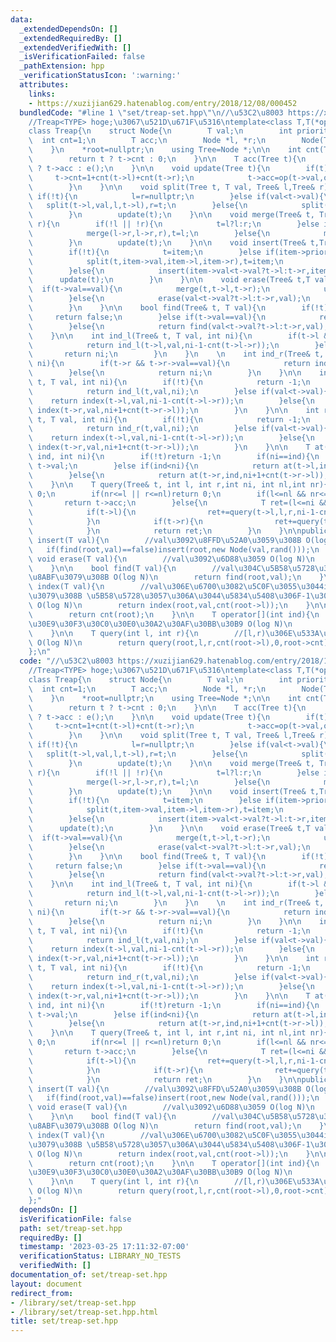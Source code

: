 ```yaml
---
data:
  _extendedDependsOn: []
  _extendedRequiredBy: []
  _extendedVerifiedWith: []
  _isVerificationFailed: false
  _pathExtension: hpp
  _verificationStatusIcon: ':warning:'
  attributes:
    links:
    - https://xuzijian629.hatenablog.com/entry/2018/12/08/000452
  bundledCode: "#line 1 \"set/treap-set.hpp\"\n//\u53C2\u8003 https://xuzijian629.hatenablog.com/entry/2018/12/08/000452\n\
    //Treap<TYPE> hoge;\u3067\u521D\u671F\u5316\ntemplate<class T,T(*op)(T,T),T(*e)()>\n\
    class Treap{\n    struct Node{\n        T val;\n        int priority;\n      \
    \  int cnt=1;\n        T acc;\n        Node *l, *r;\n        Node(T val,int priority):val(val),priority(priority),acc(val),l(nullptr),r(nullptr){};\n\
    \    }\n    *root=nullptr;\n    using Tree=Node *;\n\n    int cnt(Tree t) {\n\
    \        return t ? t->cnt : 0;\n    }\n\n    T acc(Tree t){\n        return t\
    \ ? t->acc : e();\n    }\n\n    void update(Tree t){\n        if(t){\n       \
    \     t->cnt=1+cnt(t->l)+cnt(t->r);\n            t->acc=op(t->val,op(acc(t->l),acc(t->r)));\n\
    \        }\n    }\n\n    void split(Tree t, T val, Tree& l,Tree& r){\n       \
    \ if(!t){\n            l=r=nullptr;\n        }else if(val<t->val){\n         \
    \   split(t->l,val,l,t->l),r=t;\n        }else{\n            split(t->r,val,t->r,r),l=t;\n\
    \        }\n        update(t);\n    }\n\n    void merge(Tree& t, Tree l, Tree\
    \ r){\n        if(!l || !r){\n            t=l?l:r;\n        }else if(l->priority>r->priority){\n\
    \            merge(l->r,l->r,r),t=l;\n        }else{\n            merge(r->l,l,r->l),t=r;\n\
    \        }\n        update(t);\n    }\n\n    void insert(Tree& t,Tree item){\n\
    \        if(!t){\n            t=item;\n        }else if(item->priority>t->priority){\n\
    \            split(t,item->val,item->l,item->r),t=item;\n            update(t);\n\
    \        }else{\n            insert(item->val<t->val?t->l:t->r,item);\n      \
    \      update(t);\n        }\n    }\n\n    void erase(Tree& t,T val){\n      \
    \  if(t->val==val){\n            merge(t,t->l,t->r);\n            update(t);\n\
    \        }else{\n            erase(val<t->val?t->l:t->r,val);\n            update(t);\n\
    \        }\n    }\n\n    bool find(Tree& t, T val){\n        if(!t){\n       \
    \     return false;\n        }else if(t->val==val){\n            return true;\n\
    \        }else{\n            return find(val<t->val?t->l:t->r,val);\n        }\n\
    \    }\n\n    int ind_l(Tree& t, T val, int ni){\n        if(t->l && t->l->val==val){\n\
    \            return ind_l(t->l,val,ni-1-cnt(t->l->r));\n        }else{\n     \
    \       return ni;\n        }\n    }\n    \n    int ind_r(Tree& t, T val, int\
    \ ni){\n        if(t->r && t->r->val==val){\n            return ind_r(t->r,val,ni+1+cnt(t->r->l));\n\
    \        }else{\n            return ni;\n        }\n    }\n\n    int index(Tree&\
    \ t, T val, int ni){\n        if(!t){\n            return -1;\n        }else if(t->val==val){\n\
    \            return ind_l(t,val,ni);\n        }else if(val<t->val){\n        \
    \    return index(t->l,val,ni-1-cnt(t->l->r));\n        }else{\n            return\
    \ index(t->r,val,ni+1+cnt(t->r->l));\n        }\n    }\n\n    int rindex(Tree&\
    \ t, T val, int ni){\n        if(!t){\n            return -1;\n        }else if(t->val==val){\n\
    \            return ind_r(t,val,ni);\n        }else if(val<t->val){\n        \
    \    return index(t->l,val,ni-1-cnt(t->l->r));\n        }else{\n            return\
    \ index(t->r,val,ni+1+cnt(t->r->l));\n        }\n    }\n\n    T at(Tree& t, int\
    \ ind, int ni){\n        if(!t)return -1;\n        if(ni==ind){\n            return\
    \ t->val;\n        }else if(ind<ni){\n            return at(t->l,ind,ni-1-cnt(t->l->r));\n\
    \        }else{\n            return at(t->r,ind,ni+1+cnt(t->r->l));\n        }\n\
    \    }\n\n    T query(Tree& t, int l, int r,int ni, int nl,int nr){\n        if(!t)return\
    \ 0;\n        if(nr<=l || r<=nl)return 0;\n        if(l<=nl && nr<=r){\n     \
    \       return t->acc;\n        }else{\n            T ret=(l<=ni && ni<r)?t->val:0;\n\
    \            if(t->l){\n                ret+=query(t->l,l,r,ni-1-cnt(t->l->r),nl,nl+cnt(t->l));\n\
    \            }\n            if(t->r){\n                ret+=query(t->r,l,r,ni+1+cnt(t->r->l),nr-cnt(t->r),nr);\n\
    \            }\n            return ret;\n        }\n    }\n\npublic:\n    void\
    \ insert(T val){\n        //val\u3092\u8FFD\u52A0\u3059\u308B O(log N)\n     \
    \   if(find(root,val)==false)insert(root,new Node(val,rand()));\n    }\n\n   \
    \ void erase(T val){\n        //val\u3092\u6D88\u3059 O(log N)\n        erase(root,val);\n\
    \    }\n\n    bool find(T val){\n        //val\u304C\u5B58\u5728\u3059\u308B\u304B\
    \u8ABF\u3079\u308B O(log N)\n        return find(root,val);\n    }\n\n    int\
    \ index(T val){\n        //val\u306E\u6700\u3082\u5C0F\u3055\u3044index\u3092\u8ABF\
    \u3079\u308B \u5B58\u5728\u3057\u306A\u3044\u5834\u5408\u306F-1\u3092\u8FD4\u3059\
    \ O(log N)\n        return index(root,val,cnt(root->l));\n    }\n\n    int size(){\n\
    \        return cnt(root);\n    }\n\n    T operator[](int ind){\n        //index\u3067\
    \u30E9\u30F3\u30C0\u30E0\u30A2\u30AF\u30BB\u30B9 O(log N)\n        return at(root,ind,cnt(root->l));\n\
    \    }\n\n    T query(int l, int r){\n        //[l,r)\u306E\u533A\u9593\u548C\
    \ O(log N)\n        return query(root,l,r,cnt(root->l),0,root->cnt);\n    }\n\
    };\n"
  code: "//\u53C2\u8003 https://xuzijian629.hatenablog.com/entry/2018/12/08/000452\n\
    //Treap<TYPE> hoge;\u3067\u521D\u671F\u5316\ntemplate<class T,T(*op)(T,T),T(*e)()>\n\
    class Treap{\n    struct Node{\n        T val;\n        int priority;\n      \
    \  int cnt=1;\n        T acc;\n        Node *l, *r;\n        Node(T val,int priority):val(val),priority(priority),acc(val),l(nullptr),r(nullptr){};\n\
    \    }\n    *root=nullptr;\n    using Tree=Node *;\n\n    int cnt(Tree t) {\n\
    \        return t ? t->cnt : 0;\n    }\n\n    T acc(Tree t){\n        return t\
    \ ? t->acc : e();\n    }\n\n    void update(Tree t){\n        if(t){\n       \
    \     t->cnt=1+cnt(t->l)+cnt(t->r);\n            t->acc=op(t->val,op(acc(t->l),acc(t->r)));\n\
    \        }\n    }\n\n    void split(Tree t, T val, Tree& l,Tree& r){\n       \
    \ if(!t){\n            l=r=nullptr;\n        }else if(val<t->val){\n         \
    \   split(t->l,val,l,t->l),r=t;\n        }else{\n            split(t->r,val,t->r,r),l=t;\n\
    \        }\n        update(t);\n    }\n\n    void merge(Tree& t, Tree l, Tree\
    \ r){\n        if(!l || !r){\n            t=l?l:r;\n        }else if(l->priority>r->priority){\n\
    \            merge(l->r,l->r,r),t=l;\n        }else{\n            merge(r->l,l,r->l),t=r;\n\
    \        }\n        update(t);\n    }\n\n    void insert(Tree& t,Tree item){\n\
    \        if(!t){\n            t=item;\n        }else if(item->priority>t->priority){\n\
    \            split(t,item->val,item->l,item->r),t=item;\n            update(t);\n\
    \        }else{\n            insert(item->val<t->val?t->l:t->r,item);\n      \
    \      update(t);\n        }\n    }\n\n    void erase(Tree& t,T val){\n      \
    \  if(t->val==val){\n            merge(t,t->l,t->r);\n            update(t);\n\
    \        }else{\n            erase(val<t->val?t->l:t->r,val);\n            update(t);\n\
    \        }\n    }\n\n    bool find(Tree& t, T val){\n        if(!t){\n       \
    \     return false;\n        }else if(t->val==val){\n            return true;\n\
    \        }else{\n            return find(val<t->val?t->l:t->r,val);\n        }\n\
    \    }\n\n    int ind_l(Tree& t, T val, int ni){\n        if(t->l && t->l->val==val){\n\
    \            return ind_l(t->l,val,ni-1-cnt(t->l->r));\n        }else{\n     \
    \       return ni;\n        }\n    }\n    \n    int ind_r(Tree& t, T val, int\
    \ ni){\n        if(t->r && t->r->val==val){\n            return ind_r(t->r,val,ni+1+cnt(t->r->l));\n\
    \        }else{\n            return ni;\n        }\n    }\n\n    int index(Tree&\
    \ t, T val, int ni){\n        if(!t){\n            return -1;\n        }else if(t->val==val){\n\
    \            return ind_l(t,val,ni);\n        }else if(val<t->val){\n        \
    \    return index(t->l,val,ni-1-cnt(t->l->r));\n        }else{\n            return\
    \ index(t->r,val,ni+1+cnt(t->r->l));\n        }\n    }\n\n    int rindex(Tree&\
    \ t, T val, int ni){\n        if(!t){\n            return -1;\n        }else if(t->val==val){\n\
    \            return ind_r(t,val,ni);\n        }else if(val<t->val){\n        \
    \    return index(t->l,val,ni-1-cnt(t->l->r));\n        }else{\n            return\
    \ index(t->r,val,ni+1+cnt(t->r->l));\n        }\n    }\n\n    T at(Tree& t, int\
    \ ind, int ni){\n        if(!t)return -1;\n        if(ni==ind){\n            return\
    \ t->val;\n        }else if(ind<ni){\n            return at(t->l,ind,ni-1-cnt(t->l->r));\n\
    \        }else{\n            return at(t->r,ind,ni+1+cnt(t->r->l));\n        }\n\
    \    }\n\n    T query(Tree& t, int l, int r,int ni, int nl,int nr){\n        if(!t)return\
    \ 0;\n        if(nr<=l || r<=nl)return 0;\n        if(l<=nl && nr<=r){\n     \
    \       return t->acc;\n        }else{\n            T ret=(l<=ni && ni<r)?t->val:0;\n\
    \            if(t->l){\n                ret+=query(t->l,l,r,ni-1-cnt(t->l->r),nl,nl+cnt(t->l));\n\
    \            }\n            if(t->r){\n                ret+=query(t->r,l,r,ni+1+cnt(t->r->l),nr-cnt(t->r),nr);\n\
    \            }\n            return ret;\n        }\n    }\n\npublic:\n    void\
    \ insert(T val){\n        //val\u3092\u8FFD\u52A0\u3059\u308B O(log N)\n     \
    \   if(find(root,val)==false)insert(root,new Node(val,rand()));\n    }\n\n   \
    \ void erase(T val){\n        //val\u3092\u6D88\u3059 O(log N)\n        erase(root,val);\n\
    \    }\n\n    bool find(T val){\n        //val\u304C\u5B58\u5728\u3059\u308B\u304B\
    \u8ABF\u3079\u308B O(log N)\n        return find(root,val);\n    }\n\n    int\
    \ index(T val){\n        //val\u306E\u6700\u3082\u5C0F\u3055\u3044index\u3092\u8ABF\
    \u3079\u308B \u5B58\u5728\u3057\u306A\u3044\u5834\u5408\u306F-1\u3092\u8FD4\u3059\
    \ O(log N)\n        return index(root,val,cnt(root->l));\n    }\n\n    int size(){\n\
    \        return cnt(root);\n    }\n\n    T operator[](int ind){\n        //index\u3067\
    \u30E9\u30F3\u30C0\u30E0\u30A2\u30AF\u30BB\u30B9 O(log N)\n        return at(root,ind,cnt(root->l));\n\
    \    }\n\n    T query(int l, int r){\n        //[l,r)\u306E\u533A\u9593\u548C\
    \ O(log N)\n        return query(root,l,r,cnt(root->l),0,root->cnt);\n    }\n\
    };"
  dependsOn: []
  isVerificationFile: false
  path: set/treap-set.hpp
  requiredBy: []
  timestamp: '2023-03-25 17:11:32-07:00'
  verificationStatus: LIBRARY_NO_TESTS
  verifiedWith: []
documentation_of: set/treap-set.hpp
layout: document
redirect_from:
- /library/set/treap-set.hpp
- /library/set/treap-set.hpp.html
title: set/treap-set.hpp
---
```

